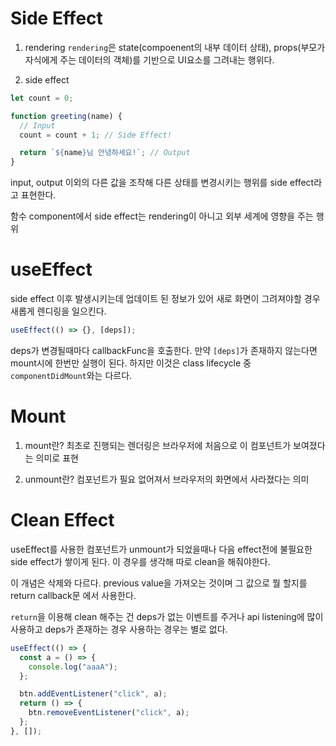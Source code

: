 # Side Effect

1. rendering
   `rendering`은 state(compoenent의 내부 데이터 상태), props(부모가 자식에게 주는 데이터의 객체)를 기반으로 UI요소를 그려내는 행위다.

2. side effect

```javascript
let count = 0;

function greeting(name) {
  // Input
  count = count + 1; // Side Effect!

  return `${name}님 안녕하세요!`; // Output
}
```

input, output 이외의 다른 값을 조작해 다른 상태를 변경시키는 행위를 side effect라고 표현한다.

함수 component에서 side effect는 rendering이 아니고 외부 세계에 영향을 주는 행위

# useEffect

side effect 이후 발생시키는데 업데이트 된 정보가 있어 새로 화면이 그려져야할 경우 새롭게 렌디링을 일으킨다.

```javascript
useEffect(() => {}, [deps]);
```

deps가 변경될때마다 callbackFunc을 호출한다.
만약 `[deps]`가 존재하지 않는다면 mount시에 한번만 실행이 된다. 하지만 이것은 class lifecycle 중 `componentDidMount`와는 다르다.

# Mount

1.  mount란?
    최초로 진행되는 렌더링은 브라우저에 처음으로 이 컴포넌트가 보여졌다는 의미로 표현

2.  unmount란?
    컴포넌트가 필요 없어져서 브라우저의 화면에서 사라졌다는 의미

# Clean Effect

useEffect를 사용한 컴포넌트가 unmount가 되었을때나 다음 effect전에 불필요한 side effect가 쌓이게 된다.
이 경우를 생각해 따로 clean을 해줘야한다.

이 개념은 삭제와 다르다.
previous value을 가져오는 것이며 그 값으로 뭘 할지를 return callback문 에서 사용한다.

`return`을 이용해 clean 해주는 건 deps가 없는 이벤트를 주거나 api listening에 많이 사용하고 deps가 존재하는 경우 사용하는 경우는 별로 없다.

```javascript
useEffect(() => {
  const a = () => {
    console.log("aaaA");
  };

  btn.addEventListener("click", a);
  return () => {
    btn.removeEventListener("click", a);
  };
}, []);
```
